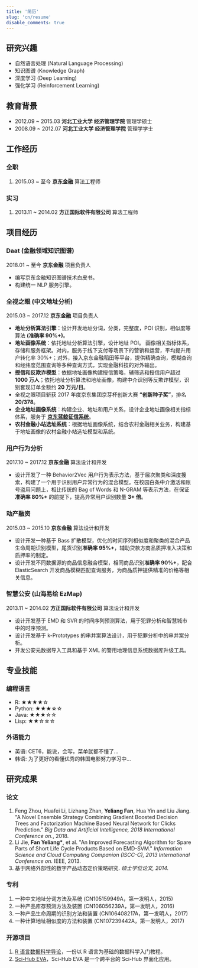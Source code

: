 ```yaml
---
title: '简历'
slug: 'cn/resume'
disable_comments: true
---
```


## 研究兴趣

- 自然语言处理 (Natural Language Processing)
- 知识图谱 (Knowledge Graph)
- 深度学习 (Deep Learning)
- 强化学习 (Reinforcement Learning)

## 教育背景

- 2012.09 ~ 2015.03 **河北工业大学 经济管理学院** 管理学硕士
- 2008.09 ~ 2012.07 **河北工业大学 经济管理学院** 管理学学士

## 工作经历

### 全职

1. 2015.03 ~ 至今 **京东金融** 算法工程师

### 实习

1. 2013.11 ~ 2014.02 **方正国际软件有限公司** 算法工程师

## 项目经历

### Daat (金融领域知识图谱)

2018.01 ~ 至今 **京东金融** 项目负责人

- 编写京东金融知识图谱技术白皮书。
- 构建统一 NLP 服务引擎。

### 全视之眼 (中文地址分析)

2015.03 ~ 2017.12 **京东金融** 项目负责人

- **地址分析算法引擎**：设计开发地址分词，分类，完整度，POI 识别，相似度等算法 **(准确率 90%+)**。
- **地址画像系统**：依托地址分析算法引擎，设计地址 POI。 画像相关指标体系，存储和服务框架。对内，服务于线下支付等场景下的营销和运营，平均提升用户转化率 30%+；对外，接入京东金融稻田等平台，提供精确查询，模糊查询和经纬度范围查询等多种查询方式，实现金融科技的对外输出。
- **授信和反欺诈模型**：依据地址画像构建授信策略，辅筛选和授信用户超过 **1000 万人**；依托地址分析算法和地址画像，构建中介识别等反欺诈模型，识别套现订单金额约 **20 万元/日**。
- 全视之眼项目斩获 2017 年度京东集团京芽杯创新大赛 **“创新种子奖”**，排名 **20/378**。
- **企业地址画像系统**：构建企业、地址和用户关系，设计企业地址画像相关指标体系，服务于 [**京东蓝鲸征信系统**](https://icredit.jd.com/)。
- **农村金融小站选址系统**：根据地址画像系统，结合农村金融相关业务，构建基于地址画像的农村金融小站选址模型和系统。

### 用户行为分析

2017.10 ~ 2017.12 **京东金融** 算法设计和开发

- 设计开发了一种 Behavior2Vec 用户行为表示方法，基于层次聚类和深度搜索，构建了一个用于识别用户异常行为的混合模型。在校园白条中介激活和账号盗用问题上，相比传统的 Bag of Words 和 N-GRAM 等表示方法，在保证**准确率 80%+** 的前提下，提高异常用户识别数量 **3+ 倍**。

### 动产融资

2015.03 ~ 2015.10 **京东金融** 算法设计和开发

- 设计开发一种基于 Bass 扩散模型，优化的时间序列相似度和聚类的混合产品生命周期识别模型，尾货识别**准确率 95%+**，辅助贷款方商品质押准入决策和质押率的制定。
- 设计开发不同数据源的商品信息融合模型，相同商品识别**准确率 90%+**，配合 ElasticSearch 开发商品模糊匹配查询服务，为商品质押提供精准的价格等相关信息。

### 智慧公安 (山海易绘 EzMap)

2013.11 ~ 2014.02 **方正国际软件有限公司** 算法设计和开发

- 设计开发基于 EMD 和 SVR 的时间序列预测算法，用于犯罪分析和智慧城市中的时序预测。
- 设计开发基于 k-Prototypes 的串并案算法设计，用于犯罪分析中的串并案分析。
- 开发公安元数据导入工具和基于 XML 的警用地理信息系统数据库升级工具。

## 专业技能

### 编程语言

- R: ★★★★☆
- Python: ★★★☆☆
- Java: ★★★☆☆
- Lisp: ★★☆☆☆

### 外语能力

- 英语: CET6，能说，会写，菜单就都不懂了...
- 韩语: 为了更好的看懂优秀的韩国电影努力学习中...

## 研究成果

### 论文

1. Feng Zhou, Huafei Li, Lizhang Zhan, **Yeliang Fan**, Hua Yin and Liu Jiang. "A Novel Ensemble Strategy Combining Gradient Boosted Decision Trees and Factorization Machine Based Neural Network for Clicks Prediction." _Big Data and Artificial Intelligence, 2018 International Conference on._, 2018.
2. Li Jie, **Fan Yeliang\***, et al. "An Improved Forecasting Algorithm for Spare Parts of Short Life Cycle Products Based on EMD-SVM." _Information Science and Cloud Computing Companion (ISCC-C), 2013 International Conference on._ IEEE, 2013.
3. 基于网络外部性的数字产品动态定价策略研究. _硕士学位论文, 2014._

### 专利

1. 一种中文地址分词方法及系统 (CN105159949A，第一发明人，2015)
2. 一种产品库存预测方法及装置 (CN106056239A，第一发明人，2016)
3. 一种产品生命周期的识别方法和装置 (CN106408217A，第一发明人，2017)
4. 一种计算地址相似度的方法和装置 (CN107239442A，第一发明人，2017)

### 开源项目

1. [R 语言数据科学导论](https://github.com/leovan/data-science-introduction-with-r)，一份以 R 语言为基础的数据科学入门教程。
2. [Sci-Hub EVA](https://github.com/leovan/SciHubEVA)，Sci-Hub EVA 是一个跨平台的 Sci-Hub 界面化应用。
